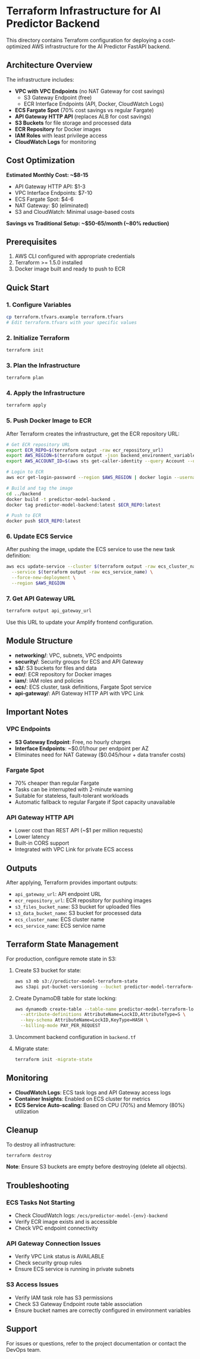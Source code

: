 # Terraform Infrastructure for AI Predictor Backend

This directory contains Terraform configuration for deploying a cost-optimized AWS infrastructure for the AI Predictor FastAPI backend.

## Architecture Overview

The infrastructure includes:

- **VPC with VPC Endpoints** (no NAT Gateway for cost savings)
  - S3 Gateway Endpoint (free)
  - ECR Interface Endpoints (API, Docker, CloudWatch Logs)
- **ECS Fargate Spot** (70% cost savings vs regular Fargate)
- **API Gateway HTTP API** (replaces ALB for cost savings)
- **S3 Buckets** for file storage and processed data
- **ECR Repository** for Docker images
- **IAM Roles** with least privilege access
- **CloudWatch Logs** for monitoring

## Cost Optimization

**Estimated Monthly Cost: ~$8-15**

- API Gateway HTTP API: $1-3
- VPC Interface Endpoints: $7-10
- ECS Fargate Spot: $4-6
- NAT Gateway: $0 (eliminated)
- S3 and CloudWatch: Minimal usage-based costs

**Savings vs Traditional Setup: ~$50-65/month (~80% reduction)**

## Prerequisites

1. AWS CLI configured with appropriate credentials
2. Terraform >= 1.5.0 installed
3. Docker image built and ready to push to ECR

## Quick Start

### 1. Configure Variables

```bash
cp terraform.tfvars.example terraform.tfvars
# Edit terraform.tfvars with your specific values
```

### 2. Initialize Terraform

```bash
terraform init
```

### 3. Plan the Infrastructure

```bash
terraform plan
```

### 4. Apply the Infrastructure

```bash
terraform apply
```

### 5. Push Docker Image to ECR

After Terraform creates the infrastructure, get the ECR repository URL:

```bash
# Get ECR repository URL
export ECR_REPO=$(terraform output -raw ecr_repository_url)
export AWS_REGION=$(terraform output -json backend_environment_variables | jq -r .AWS_REGION)
export AWS_ACCOUNT_ID=$(aws sts get-caller-identity --query Account --output text)

# Login to ECR
aws ecr get-login-password --region $AWS_REGION | docker login --username AWS --password-stdin $AWS_ACCOUNT_ID.dkr.ecr.$AWS_REGION.amazonaws.com

# Build and tag the image
cd ../backend
docker build -t predictor-model-backend .
docker tag predictor-model-backend:latest $ECR_REPO:latest

# Push to ECR
docker push $ECR_REPO:latest
```

### 6. Update ECS Service

After pushing the image, update the ECS service to use the new task definition:

```bash
aws ecs update-service --cluster $(terraform output -raw ecs_cluster_name) \
  --service $(terraform output -raw ecs_service_name) \
  --force-new-deployment \
  --region $AWS_REGION
```

### 7. Get API Gateway URL

```bash
terraform output api_gateway_url
```

Use this URL to update your Amplify frontend configuration.

## Module Structure

- **networking/**: VPC, subnets, VPC endpoints
- **security/**: Security groups for ECS and API Gateway
- **s3/**: S3 buckets for files and data
- **ecr/**: ECR repository for Docker images
- **iam/**: IAM roles and policies
- **ecs/**: ECS cluster, task definitions, Fargate Spot service
- **api-gateway/**: API Gateway HTTP API with VPC Link

## Important Notes

### VPC Endpoints

- **S3 Gateway Endpoint**: Free, no hourly charges
- **Interface Endpoints**: ~$0.01/hour per endpoint per AZ
- Eliminates need for NAT Gateway ($0.045/hour + data transfer costs)

### Fargate Spot

- 70% cheaper than regular Fargate
- Tasks can be interrupted with 2-minute warning
- Suitable for stateless, fault-tolerant workloads
- Automatic fallback to regular Fargate if Spot capacity unavailable

### API Gateway HTTP API

- Lower cost than REST API (~$1 per million requests)
- Lower latency
- Built-in CORS support
- Integrated with VPC Link for private ECS access

## Outputs

After applying, Terraform provides important outputs:

- `api_gateway_url`: API endpoint URL
- `ecr_repository_url`: ECR repository for pushing images
- `s3_files_bucket_name`: S3 bucket for uploaded files
- `s3_data_bucket_name`: S3 bucket for processed data
- `ecs_cluster_name`: ECS cluster name
- `ecs_service_name`: ECS service name

## Terraform State Management

For production, configure remote state in S3:

1. Create S3 bucket for state:

   ```bash
   aws s3 mb s3://predictor-model-terraform-state
   aws s3api put-bucket-versioning --bucket predictor-model-terraform-state --versioning-configuration Status=Enabled
   ```

2. Create DynamoDB table for state locking:

   ```bash
   aws dynamodb create-table --table-name predictor-model-terraform-locks \
     --attribute-definitions AttributeName=LockID,AttributeType=S \
     --key-schema AttributeName=LockID,KeyType=HASH \
     --billing-mode PAY_PER_REQUEST
   ```

3. Uncomment backend configuration in `backend.tf`

4. Migrate state:

   ```bash
   terraform init -migrate-state
   ```

## Monitoring

- **CloudWatch Logs**: ECS task logs and API Gateway access logs
- **Container Insights**: Enabled on ECS cluster for metrics
- **ECS Service Auto-scaling**: Based on CPU (70%) and Memory (80%) utilization

## Cleanup

To destroy all infrastructure:

```bash
terraform destroy
```

**Note**: Ensure S3 buckets are empty before destroying (delete all objects).

## Troubleshooting

### ECS Tasks Not Starting

- Check CloudWatch logs: `/ecs/predictor-model-{env}-backend`
- Verify ECR image exists and is accessible
- Check VPC endpoint connectivity

### API Gateway Connection Issues

- Verify VPC Link status is AVAILABLE
- Check security group rules
- Ensure ECS service is running in private subnets

### S3 Access Issues

- Verify IAM task role has S3 permissions
- Check S3 Gateway Endpoint route table association
- Ensure bucket names are correctly configured in environment variables

## Support

For issues or questions, refer to the project documentation or contact the DevOps team.
